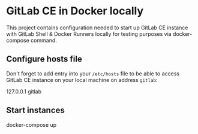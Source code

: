 # GitLab CE in Docker locally
This project contains configuration needed to start up GitLab CE instance with GitLab Shell & Docker Runners locally for testing purposes via docker-compose command.

## Configure hosts file
Don't forget to add entry into your `/etc/hosts` file to be able to access GitLab CE instance on your local machine on address `gitlab`:

  127.0.0.1 gitlab

## Start instances

  docker-compose up

  
